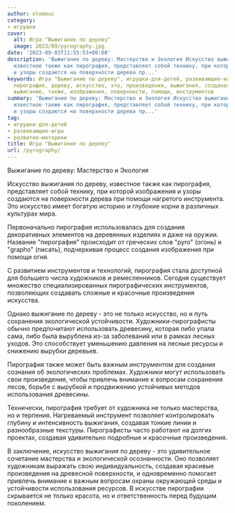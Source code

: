 ```yaml
---
author: olomouc
category:
- игрушки
cover:
  alt: Игра "Выжигание по дереву"
  image: 2023/09/pyrography.jpg
date: '2023-09-03T11:55:53+00:00'
description: 'Выжигание по дереву: Мастерство и Экология Искусство выжигания по дереву,
  известное также как пирография, представляет собой технику, при которой изображения
  и узоры создаются на поверхности дерева пр...'
keywords: Игра "Выжигание по дереву", игрушки-для-детей, развивающие-игры, развитие-моторики,
  пирография, дереву, искусство, это, произведения, выжигания, создания, только, создавая,
  выжигание, также, изображения, поверхности, помощи, инструментов
summary: 'Выжигание по дереву: Мастерство и Экология Искусство выжигания по дереву,
  известное также как пирография, представляет собой технику, при которой изображения
  и узоры создаются на поверхности дерева пр...'
tag:
- игрушки-для-детей
- развивающие-игры
- развитие-моторики
title: Игра "Выжигание по дереву"
url: /pyrography/
---
```


Выжигание по дереву: Мастерство и Экология

Искусство выжигания по дереву, известное также как пирография, представляет собой технику, при которой изображения и узоры создаются на поверхности дерева при помощи нагретого инструмента. Это искусство имеет богатую историю и глубокие корни в различных культурах мира.

Первоначально пирография использовалась для создания декоративных элементов на деревянных изделиях и даже на оружии. Название "пирография" происходит от греческих слов "pyro" (огонь) и "grapho" (писать), подчеркивая процесс создания изображения при помощи огня.

С развитием инструментов и технологий, пирография стала доступной для большего числа художников и ремесленников. Сегодня существует множество специализированных пирографических инструментов, позволяющих создавать сложные и красочные произведения искусства.

Однако выжигание по дереву \- это не только искусство, но и путь сохранения экологической устойчивости. Художники-пирографисты обычно предпочитают использовать древесину, которая либо упала сама, либо была вырублена из-за заболеваний или в рамках лесных уходов. Это способствует уменьшению давления на лесные ресурсы и снижению вырубки деревьев.

Пирография также может быть важным инструментом для создания сознания об экологических проблемах. Художники могут использовать свои произведения, чтобы привлечь внимание к вопросам сохранения лесов, борьбе с вырубкой и продвижению устойчивых методов использования древесины.

Технически, пирография требует от художника не только мастерства, но и терпения. Нагреваемый инструмент позволяет контролировать глубину и интенсивность выжигания, создавая тонкие линии и разнообразные текстуры. Пирографисты часто работают на долгих проектах, создавая удивительно подробные и красочные произведения.

В заключение, искусство выжигания по дереву \- это удивительное сочетание мастерства и экологической осознанности. Оно позволяет художникам выражать свою индивидуальность, создавая красивые произведения на древесной поверхности, и одновременно помогает привлечь внимание к важным вопросам охраны окружающей среды и устойчивости использования ресурсов. В искусстве пирографии скрывается не только красота, но и ответственность перед будущим поколением.